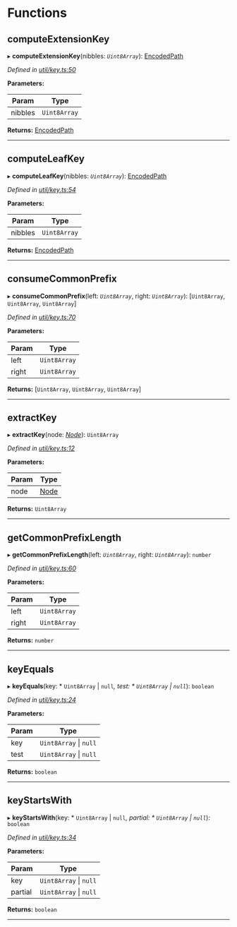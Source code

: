 

# Functions

<a id="computeextensionkey"></a>

##  computeExtensionKey

▸ **computeExtensionKey**(nibbles: *`Uint8Array`*): [EncodedPath](_types_.md#encodedpath)

*Defined in [util/key.ts:50](https://github.com/polkadot-js/common/blob/22f8df1/packages/trie-db/src/util/key.ts#L50)*

**Parameters:**

| Param | Type |
| ------ | ------ |
| nibbles | `Uint8Array` |

**Returns:** [EncodedPath](_types_.md#encodedpath)

___
<a id="computeleafkey"></a>

##  computeLeafKey

▸ **computeLeafKey**(nibbles: *`Uint8Array`*): [EncodedPath](_types_.md#encodedpath)

*Defined in [util/key.ts:54](https://github.com/polkadot-js/common/blob/22f8df1/packages/trie-db/src/util/key.ts#L54)*

**Parameters:**

| Param | Type |
| ------ | ------ |
| nibbles | `Uint8Array` |

**Returns:** [EncodedPath](_types_.md#encodedpath)

___
<a id="consumecommonprefix"></a>

##  consumeCommonPrefix

▸ **consumeCommonPrefix**(left: *`Uint8Array`*, right: *`Uint8Array`*): [`Uint8Array`, `Uint8Array`, `Uint8Array`]

*Defined in [util/key.ts:70](https://github.com/polkadot-js/common/blob/22f8df1/packages/trie-db/src/util/key.ts#L70)*

**Parameters:**

| Param | Type |
| ------ | ------ |
| left | `Uint8Array` |
| right | `Uint8Array` |

**Returns:** [`Uint8Array`, `Uint8Array`, `Uint8Array`]

___
<a id="extractkey"></a>

##  extractKey

▸ **extractKey**(node: *[Node](_types_.md#node)*): `Uint8Array`

*Defined in [util/key.ts:12](https://github.com/polkadot-js/common/blob/22f8df1/packages/trie-db/src/util/key.ts#L12)*

**Parameters:**

| Param | Type |
| ------ | ------ |
| node | [Node](_types_.md#node) |

**Returns:** `Uint8Array`

___
<a id="getcommonprefixlength"></a>

##  getCommonPrefixLength

▸ **getCommonPrefixLength**(left: *`Uint8Array`*, right: *`Uint8Array`*): `number`

*Defined in [util/key.ts:60](https://github.com/polkadot-js/common/blob/22f8df1/packages/trie-db/src/util/key.ts#L60)*

**Parameters:**

| Param | Type |
| ------ | ------ |
| left | `Uint8Array` |
| right | `Uint8Array` |

**Returns:** `number`

___
<a id="keyequals"></a>

##  keyEquals

▸ **keyEquals**(key: * `Uint8Array` &#124; `null`*, test: * `Uint8Array` &#124; `null`*): `boolean`

*Defined in [util/key.ts:24](https://github.com/polkadot-js/common/blob/22f8df1/packages/trie-db/src/util/key.ts#L24)*

**Parameters:**

| Param | Type |
| ------ | ------ |
| key |  `Uint8Array` &#124; `null`|
| test |  `Uint8Array` &#124; `null`|

**Returns:** `boolean`

___
<a id="keystartswith"></a>

##  keyStartsWith

▸ **keyStartsWith**(key: * `Uint8Array` &#124; `null`*, partial: * `Uint8Array` &#124; `null`*): `boolean`

*Defined in [util/key.ts:34](https://github.com/polkadot-js/common/blob/22f8df1/packages/trie-db/src/util/key.ts#L34)*

**Parameters:**

| Param | Type |
| ------ | ------ |
| key |  `Uint8Array` &#124; `null`|
| partial |  `Uint8Array` &#124; `null`|

**Returns:** `boolean`

___

